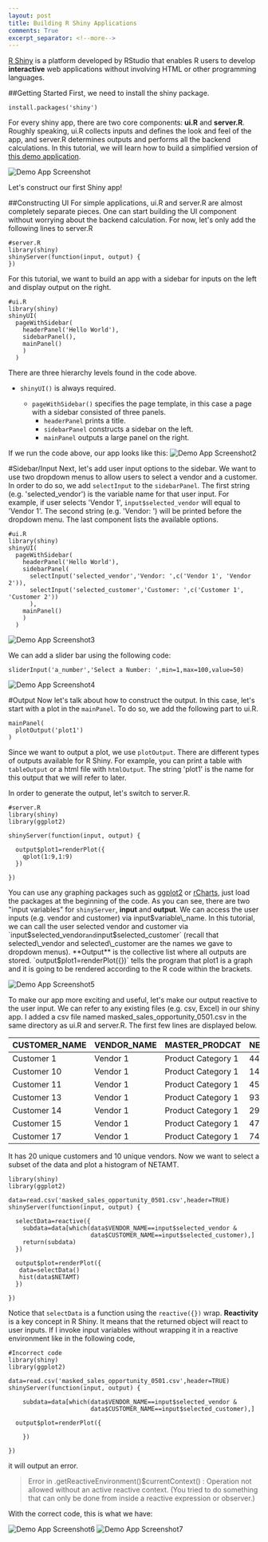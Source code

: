 ```yaml
---
layout: post
title: Building R Shiny Applications
comments: True
excerpt_separator: <!--more-->
---
```


[R Shiny](http://shiny.rstudio.com) is a platform developed by RStudio that enables R users to develop **interactive** web applications without involving HTML or other programming languages. 

##Getting Started
First, we need to install the shiny package.
<pre><code>install.packages('shiny')</code></pre>
For every shiny app, there are two core components: **ui.R** and **server.R**. Roughly speaking, ui.R collects inputs and defines the look and feel of the app, and server.R determines outputs and performs all the backend calculations. In this tutorial, we will learn how to build a simplified version of [this demo application](https://infordsl.shinyapps.io/demo/). 

![Demo App Screenshot](/assets/shiny1.jpg)

Let's construct our first Shiny app!
<!--more-->
##Constructing UI
For simple applications, ui.R and server.R are almost completely separate pieces. One can start building the UI component without worrying about the backend calculation. For now, let's only add the following lines to server.R

```
#server.R
library(shiny)
shinyServer(function(input, output) {
})
```

For this tutorial, we want to build an app with a sidebar for inputs on the left and display output on the right. 

```
#ui.R
library(shiny)
shinyUI(
  pageWithSidebar(
    headerPanel('Hello World'),
    sidebarPanel(),
    mainPanel()
    )
  )
```
There are three hierarchy levels found in the code above. 

* `shinyUI()` is always required.

	*  `pageWithSidebar()` specifies the page template, in this case a page with a sidebar consisted of three panels.
		* `headerPanel` prints a title.
		* `sidebarPanel` constructs a sidebar on the left.
		* `mainPanel` outputs a large panel on the right.

If we run the code above, our app looks like this:
![Demo App Screenshot2](/assets/shiny2.tiff)

#Sidebar/Input
Next, let's add user input options to the sidebar. We want to use two dropdown menus to allow users to select a vendor and a customer. In order to do so, we add `selectInput` to the `sidebarPanel`. The first string (e.g. 'selected\_vendor') is the variable name for that user input. For example, if user selects 'Vendor 1', `input$selected_vendor` will equal to 'Vendor 1'. The second string (e.g. 'Vendor: ') will be printed before the dropdown menu. The last component lists the available options. 

```
#ui.R
library(shiny)
shinyUI(
  pageWithSidebar(
    headerPanel('Hello World'),
    sidebarPanel(
      selectInput('selected_vendor','Vendor: ',c('Vendor 1', 'Vendor 2')),
      selectInput('selected_customer','Customer: ',c('Customer 1', 'Customer 2'))
      ),
    mainPanel()
    )
  )
```

![Demo App Screenshot3](/assets/shiny3.png)
 
 We can add a slider bar using the following code:
 
 ```
 sliderInput('a_number','Select a Number: ',min=1,max=100,value=50)
 ```
 ![Demo App Screenshot4](/assets/shiny4.tiff)
 
#Output
Now let's talk about how to construct the output. In this case, let's start with a plot in the `mainPanel`. To do so, we add the following part to ui.R. 

```
mainPanel(
  plotOutput('plot1')
)
```

Since we want to output a plot, we use `plotOutput`. There are different types of outputs available for R Shiny. For example, you can print a table with `tableOutput` or a html file with `htmlOutput`. The string 'plot1' is the name for this output that we will refer to later. 

In order to generate the output, let's switch to server.R. 

```
#server.R
library(shiny)
library(ggplot2)

shinyServer(function(input, output) {

  output$plot1=renderPlot({
    qplot(1:9,1:9)
  })
  
})
```

You can use any graphing packages such as [ggplot2](http://ggplot2.org) or [rCharts](http://rcharts.io), just load the packages at the beginning of the code. As you can see, there are two "input variables" for `shinyServer`, **input** and **output**. We can access the user inputs (e.g. vendor and customer) via input$variable\_name. In this tutorial, we can call the user selected vendor and customer via `input$selected_vendor` and `input$selected_customer` (recall that selected\_vendor and selected\_customer are the names we gave to dropdown menus). **Output** is the collective list where all outputs are stored. `output$plot1=renderPlot({})` tells the program that plot1 is a graph and it is going to be rendered according to the R code within the brackets.    
 
![Demo App Screenshot5](/assets/shiny5.tiff) 

To make our app more exciting and useful, let's make our output reactive to the user input. We can refer to any existing files (e.g. csv, Excel) in our shiny app. I added a csv file named masked\_sales\_opportunity\_0501.csv in the same directory as ui.R and server.R. The first few lines are displayed below. 

| CUSTOMER_NAME | VENDOR_NAME | MASTER_PRODCAT     | NETAMT | 
|---------------|-------------|--------------------|--------| 
| Customer 1    | Vendor 1    | Product Category 1 | 4437   | 
| Customer 10   | Vendor 1    | Product Category 1 | 14794  | 
| Customer 11   | Vendor 1    | Product Category 1 | 4575   | 
| Customer 13   | Vendor 1    | Product Category 1 | 93     | 
| Customer 14   | Vendor 1    | Product Category 1 | 2921   | 
| Customer 15   | Vendor 1    | Product Category 1 | 4742   | 
| Customer 17   | Vendor 1    | Product Category 1 | 7406   | 

It has 20 unique customers and 10 unique vendors. Now we want to select a subset of the data and plot a histogram of NETAMT. 

```
library(shiny)
library(ggplot2)

data=read.csv('masked_sales_opportunity_0501.csv',header=TRUE)
shinyServer(function(input, output) {
  
  selectData=reactive({
    subdata=data[which(data$VENDOR_NAME==input$selected_vendor &
                       data$CUSTOMER_NAME==input$selected_customer),]
    return(subdata)
  })    
  
  output$plot=renderPlot({
   data=selectData()
   hist(data$NETAMT)
  })

})
```
Notice that `selectData` is a function using the `reactive({})` wrap. **Reactivity** is a key concept in R Shiny. It means that the returned object will react to user inputs. If I invoke input variables without wrapping it in a reactive environment like in the following code,

```
#Incorrect code
library(shiny)
library(ggplot2)

data=read.csv('masked_sales_opportunity_0501.csv',header=TRUE)
shinyServer(function(input, output) {
    
    subdata=data[which(data$VENDOR_NAME==input$selected_vendor &
                       data$CUSTOMER_NAME==input$selected_customer),]

  output$plot=renderPlot({
  
    })

})
```
it will output an error.
>Error in .getReactiveEnvironment()$currentContext() : 
  Operation not allowed without an active reactive context. (You tried to do something that can only be done from inside a reactive expression or observer.)
 
 With the correct code, this is what we have:
 
![Demo App Screenshot6](/assets/shiny6.tiff) 
![Demo App Screenshot7](/assets/shiny7.tiff) 

